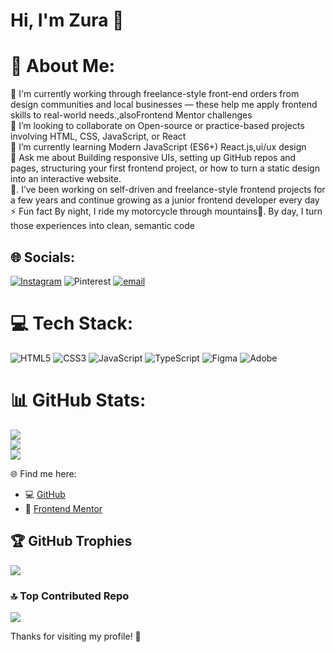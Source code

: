 # Hi, I'm Zura 👋

# 💫 About Me:
🔭 I'm currently working through freelance-style front-end orders from design communities and local businesses — these help me apply frontend skills to real-world needs.,alsoFrontend Mentor challenges<br>
👯 I’m looking to collaborate on Open-source or practice-based projects involving HTML, CSS, JavaScript, or React<br>
🌱 I’m currently learning Modern JavaScript (ES6+) React.js,ui/ux design<br>💬 Ask me about Building responsive UIs, setting up GitHub repos and pages, structuring your first frontend project, or how to turn a static design into an interactive website.<br>
🧠. I’ve been working on self-driven and freelance-style frontend projects for a few years and continue growing as a junior frontend developer every day
⚡ Fun fact By night, I ride my motorcycle through mountains🌄. By day, I turn those experiences into clean, semantic code


## 🌐 Socials:
[![Instagram](https://img.shields.io/badge/Instagram-%23E4405F.svg?logo=Instagram&logoColor=white)](https://instagram.com/https://www.instagram.com/z.vepkhvadze/) ![Pinterest](https://img.shields.io/badge/Pinterest-%23E60023.svg?logo=Pinterest&logoColor=white) [![email](https://img.shields.io/badge/Email-D14836?logo=gmail&logoColor=white)](mailto:zura.vefkhvadze97@gmail.com) 

# 💻 Tech Stack:
![HTML5](https://img.shields.io/badge/html5-%23E34F26.svg?style=for-the-badge&logo=html5&logoColor=white) ![CSS3](https://img.shields.io/badge/css3-%231572B6.svg?style=for-the-badge&logo=css3&logoColor=white) ![JavaScript](https://img.shields.io/badge/javascript-%23323330.svg?style=for-the-badge&logo=javascript&logoColor=%23F7DF1E) ![TypeScript](https://img.shields.io/badge/typescript-%23007ACC.svg?style=for-the-badge&logo=typescript&logoColor=white) ![Figma](https://img.shields.io/badge/figma-%23F24E1E.svg?style=for-the-badge&logo=figma&logoColor=white) ![Adobe](https://img.shields.io/badge/adobe-%23FF0000.svg?style=for-the-badge&logo=adobe&logoColor=white)
# 📊 GitHub Stats:
![](https://github-readme-stats.vercel.app/api?username=notorious-code&theme=dark&hide_border=false&include_all_commits=false&count_private=true)<br/>
![](https://nirzak-streak-stats.vercel.app/?user=notorious-code&theme=dark&hide_border=false)<br/>
![](https://github-readme-stats.vercel.app/api/top-langs/?username=notorious-code&theme=dark&hide_border=false&include_all_commits=false&count_private=true&layout=compact)

🌐 Find me here:

- 💻 [GitHub](https://github.com/notorious-code)
- 🎯 [Frontend Mentor](https://www.frontendmentor.io/profile/notorious-code)

## 🏆 GitHub Trophies
![](https://github-profile-trophy.vercel.app/?username=notorious-code&theme=radical&no-frame=false&no-bg=true&margin-w=4)

### 🔝 Top Contributed Repo
![](https://github-contributor-stats.vercel.app/api?username=notorious-code&limit=5&theme=dark&combine_all_yearly_contributions=true)

Thanks for visiting my profile! 🙌
